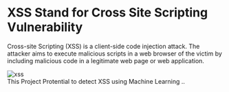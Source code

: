 # XSS Stand for Cross Site Scripting Vulnerability

Cross-site Scripting (XSS) is a client-side code injection attack. The attacker aims to execute malicious scripts in a web browser of the victim by including malicious code in a legitimate web page or web application. 

![xss](https://github.com/cyber-suvash/XSS_OR_Cross_Site_Scripting_Detection_using_Machine_Learning/assets/129322686/824b33a0-9231-49e8-b526-faed80f72efa)
<br>
This Project Protential to detect XSS using Machine Learning ..
<br>
